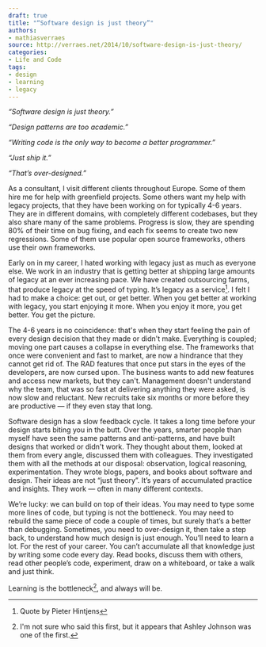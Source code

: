 ```yaml
---
draft: true
title: "“Software design is just theory”"
authors:
- mathiasverraes
source: http://verraes.net/2014/10/software-design-is-just-theory/
categories:
- Life and Code
tags:
- design
- learning
- legacy
---
```


*“Software design is just theory.”*<br>

*“Design patterns are too academic.”*<br>

*“Writing code is the only way to become a better programmer.”*<br>

*“Just ship it.”*<br>

*“That’s over-designed.”*


As a consultant, I visit different clients throughout Europe. Some of them hire me for help with greenfield projects. Some others want my help with legacy projects, that they have been working on for typically 4-6 years. They are in different domains, with completely different codebases, but they also share many of the same problems. Progress is slow, they are spending 80% of their time on bug fixing, and each fix seems to create two new regressions. Some of them use popular open source frameworks, others use their own frameworks.

Early on in my career, I hated working with legacy just as much as everyone else. We work in an industry that is getting better at shipping large amounts of legacy at an ever increasing pace. We have created outsourcing farms, that produce legacy at the speed of typing. It’s legacy as a service[^1]. I felt I had to make a choice: get out, or get better. When you get better at working with legacy, you start enjoying it more. When you enjoy it more, you get better. You get the picture.

The 4-6 years is no coincidence: that's when they start feeling the pain of every design decision that they made or didn't make. Everything is coupled; moving one part causes a collapse in everything else. The frameworks that once were convenient and fast to market, are now a hindrance that they cannot get rid of. The RAD features that once put stars in the eyes of the developers, are now cursed upon. The business wants to add new features and access new markets, but they can't. Management doesn't understand why the team, that was so fast at delivering anything they were asked, is now slow and reluctant. New recruits take six months or more before they are productive — if they even stay that long.

Software design has a slow feedback cycle. It takes a long time before your design starts biting you in the butt. Over the years, smarter people than myself have seen the same patterns and anti-patterns, and have built designs that worked or didn't work. They thought about them, looked at them from every angle, discussed them with colleagues. They investigated them with all the methods at our disposal: observation, logical reasoning, experimentation. They wrote blogs, papers, and books about software and design. Their ideas are not “just theory”. It’s years of accumulated practice and insights. They work — often in many different contexts.

We’re lucky: we can build on top of their ideas. You may need to type some more lines of code, but typing is not the bottleneck. You may need to rebuild the same piece of code a couple of times, but surely that’s a better than debugging. Sometimes, you need to over-design it, then take a step back, to understand how much design is just enough. You’ll need to learn a lot. For the rest of your career. You can’t accumulate all that knowledge just by writing some code every day. Read books, discuss them with others, read other people’s code, experiment, draw on  a whiteboard, or take a walk and just think.

Learning is the bottleneck[^2], and always will be.



[^1]: Quote by Pieter Hintjens
[^2]: I'm not sure who said this first, but it appears that Ashley Johnson was one of the first.
